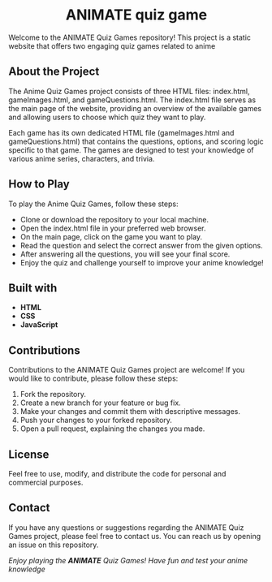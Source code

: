 <h1 align="center">ANIMATE quiz game</h1>

Welcome to the ANIMATE Quiz Games repository! This project is a static website that offers two engaging quiz games related to anime

## About the Project
The Anime Quiz Games project consists of three HTML files: index.html, gameImages.html, and gameQuestions.html. The index.html file serves as the main page of the website, providing an overview of the available games and allowing users to choose which quiz they want to play.

Each game has its own dedicated HTML file (gameImages.html and gameQuestions.html) that contains the questions, options, and scoring logic specific to that game. The games are designed to test your knowledge of various anime series, characters, and trivia.

## How to Play
To play the Anime Quiz Games, follow these steps:
- Clone or download the repository to your local machine.
- Open the index.html file in your preferred web browser.
- On the main page, click on the game you want to play.
- Read the question and select the correct answer from the given options.
- After answering all the questions, you will see your final score.
- Enjoy the quiz and challenge yourself to improve your anime knowledge!

## Built with
- **HTML**
- **CSS**
- **JavaScript**

## Contributions
Contributions to the ANIMATE Quiz Games project are welcome! If you would like to contribute, please follow these steps:
1. Fork the repository.
2. Create a new branch for your feature or bug fix.
3. Make your changes and commit them with descriptive messages.
4. Push your changes to your forked repository.
5. Open a pull request, explaining the changes you made.

## License
Feel free to use, modify, and distribute the code for personal and commercial purposes.

## Contact
If you have any questions or suggestions regarding the ANIMATE Quiz Games project, please feel free to contact us. You can reach us by opening an issue on this repository.

_Enjoy playing the **ANIMATE** Quiz Games! Have fun and test your anime knowledge_
